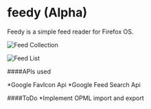 # feedy (Alpha)


Feedy is a simple feed reader for Firefox OS. 

![Feed Collection](https://c4.staticflickr.com/8/7748/18026119542_05ed4f39de.jpg)

![Feed List](https://c2.staticflickr.com/6/5348/18003389866_7f021f483c.jpg)



####APIs used

*Google FavIcon Api
*Google Feed Search Api





####ToDo
*Implement OPML import and export

